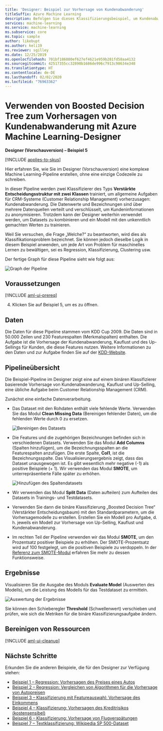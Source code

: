 ```yaml
---
title: 'Designer: Beispiel zur Vorhersage von Kundenabwanderung'
titleSuffix: Azure Machine Learning
description: Befolgen Sie dieses Klassifizierungsbeispiel, um Kundenabwanderung mit Azure Machine Learning-Designer und Boosted Decision Trees vorherzusagen.
services: machine-learning
ms.service: machine-learning
ms.subservice: core
ms.topic: sample
author: likebupt
ms.author: keli19
ms.reviewer: sgilley
ms.date: 12/25/2019
ms.openlocfilehash: 701bf186080ef627ef4621e959b281fd58aa4132
ms.sourcegitcommit: 42517355cc32890b1686de996c7913c98634e348
ms.translationtype: HT
ms.contentlocale: de-DE
ms.lasthandoff: 02/02/2020
ms.locfileid: "76963362"
---
```

# <a name="use-boosted-decision-tree-to-predict-churn-with-azure-machine-learning-designer"></a>Verwenden von Boosted Decision Tree zum Vorhersagen von Kundenabwanderung mit Azure Machine Learning-Designer

**Designer (Vorschauversion) – Beispiel 5**

[!INCLUDE [applies-to-skus](../../includes/aml-applies-to-enterprise-sku.md)]

Hier erfahren Sie, wie Sie im Designer (Vorschauversion) eine komplexe Machine Learning-Pipeline erstellen, ohne eine einzige Codezeile zu schreiben.

In dieser Pipeline werden zwei Klassifizierer des Typs **Verstärkte Entscheidungsstruktur mit zwei Klassen** trainiert, um allgemeine Aufgaben für CRM-Systeme (Customer Relationship Management) vorherzusagen: Kundenabwanderung. Die Datenwerte und Bezeichnungen sind über mehrere Datenquellen verteilt und verschlüsselt, um Kundeninformationen zu anonymisieren. Trotzdem kann der Designer weiterhin verwendet werden, um Datasets zu kombinieren und ein Modell mit den unkenntlich gemachten Werten zu trainieren.

Weil Sie versuchen, die Frage „Welche?“ zu beantworten, wird dies als Klassifikationsproblem bezeichnet. Sie können jedoch dieselbe Logik in diesem Beispiel anwenden, um jede Art von Problem für maschinelles Lernen zu bewältigen, sei es Regression, Klassifizierung, Clustering usw.

Der fertige Graph für diese Pipeline sieht wie folgt aus:

![Graph der Pipeline](./media/how-to-designer-sample-classification-churn/pipeline-graph.png)

## <a name="prerequisites"></a>Voraussetzungen

[!INCLUDE [aml-ui-prereq](../../includes/aml-ui-prereq.md)]

4. Klicken Sie auf Beispiel 5, um es zu öffnen. 

## <a name="data"></a>Daten

Die Daten für diese Pipeline stammen vom KDD Cup 2009. Die Daten sind in 50.000 Zeilen und 230 Featurespalten (Merkmalspalten) enthalten. Die Aufgabe ist die Vorhersage der Kundenabwanderung, Kauflust und des Up-Sellings für Kunden, die diese Features nutzen. Weitere Informationen zu den Daten und zur Aufgabe finden Sie auf der [KDD-Website](https://www.kdd.org/kdd-cup/view/kdd-cup-2009).

## <a name="pipeline-summary"></a>Pipelineübersicht

Die Beispiel-Pipeline im Designer zeigt eine auf einem binären Klassifizierer basierende Vorhersage von Kundenabwanderung, Kauflust und Up-Selling, eine übliche Aufgabe beim Customer Relationship Management (CRM).

Zunächst eine einfache Datenverarbeitung.

- Das Dataset mit den Rohdaten enthält viele fehlende Werte. Verwenden Sie das Modul **Clean Missing Data** (Bereinigen fehlender Daten), um die fehlenden Werte durch 0 zu ersetzen.

    ![Bereinigen des Datasets](media/how-to-designer-sample-classification-churn/sample5-dataset-1225.png)

- Die Features und die zugehörigen Bezeichnungen befinden sich in verschiedenen Datasets. Verwenden Sie das Modul **Add Columns** (Spalten hinzufügen), um die Bezeichnungsspalten an die Featurespalten anzufügen. Die erste Spalte, **Col1**, ist die Bezeichnungsspalte. Das Visualisierungsergebnis zeigt, dass das Dataset unausgewogen ist. Es gibt wesentlich mehr negative (-1) als positive Beispiele (+ 1). Wir verwenden das Modul **SMOTE**, um unterrepräsentierte Fälle später zu erhöhen.

    ![Hinzufügen des Spaltendatasets](./media/how-to-designer-sample-classification-churn/sample5-addcol-1225.png)



- Wir verwenden das Modul **Split Data** (Daten aufteilen) zum Aufteilen des Datasets in Trainings- und Testdatasets.

- Verwenden Sie dann die binäre Klassifizierung „Boosted Decision Tree“ (Verstärkter Entscheidungsbaum) mit den Standardparametern, um die Vorhersagemodelle zu erstellen. Erstellen Sie ein Modell pro Aufgabe, d. h. jeweils ein Modell zur Vorhersage von Up-Selling, Kauflust und Kundenabwanderung.

- Im rechten Teil der Pipeline verwenden wir das Modul **SMOTE**, um den Prozentsatz positiver Beispiele zu erhöhen. Der SMOTE-Prozentsatz wird auf 100 festgelegt, um die positiven Beispiele zu verdoppeln. In der [Referenz zum SMOTE-Modul](algorithm-module-reference/smote.md) erfahren Sie mehr zu dessen Funktionsweise.

## <a name="results"></a>Ergebnisse

Visualisieren Sie die Ausgabe des Moduls **Evaluate Model** (Auswerten des Modells), um die Leistung des Modells für das Testdataset zu ermitteln. 

![Auswertung der Ergebnisse](./media/how-to-designer-sample-classification-churn/sample5-evaluate-1225.png)

 Sie können den Schieberegler **Threshold** (Schwellenwert) verschieben und prüfen, wie sich die Metriken für die binäre Klassifizierungsaufgabe ändern. 

## <a name="clean-up-resources"></a>Bereinigen von Ressourcen

[!INCLUDE [aml-ui-cleanup](../../includes/aml-ui-cleanup.md)]

## <a name="next-steps"></a>Nächste Schritte

Erkunden Sie die anderen Beispiele, die für den Designer zur Verfügung stehen:

- [Beispiel 1 – Regression: Vorhersagen des Preises eines Autos](how-to-designer-sample-regression-automobile-price-basic.md)
- [Beispiel 2 – Regression: Vergleichen von Algorithmen für die Vorhersage von Autopreisen](how-to-designer-sample-regression-automobile-price-compare-algorithms.md)
- [Beispiel 3 – Klassifizierung mit Featureauswahl: Vorhersage des Einkommens](how-to-designer-sample-classification-predict-income.md)
- [Beispiel 4 – Klassifizierung: Vorhersagen des Kreditrisikos (kostensensibel)](how-to-designer-sample-classification-credit-risk-cost-sensitive.md)
- [Beispiel 6 – Klassifizierung: Vorhersage von Flugverspätungen](how-to-designer-sample-classification-flight-delay.md)
- [Beispiel 7 – Textklassifizierung: Wikipedia SP 500-Dataset](how-to-designer-sample-text-classification.md)
